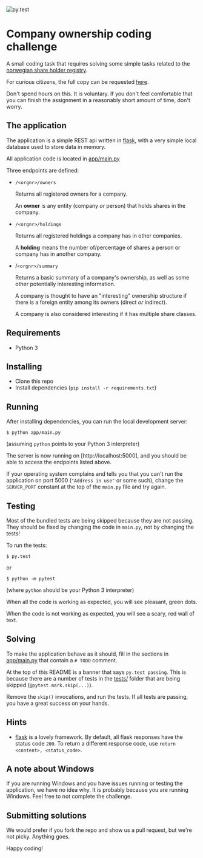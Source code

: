 ![py.test](https://github.com/beaufortaml/company-ownership-example/workflows/py.test/badge.svg)

# Company ownership coding challenge

A small coding task that requires solving some simple tasks related to
the [norwegian share holder registry](https://www.altinn.no/starte-og-drive/skatt-og-avgift/skatt/aksjonarregisteret/).

For curious citizens, the full copy can be requested [here](https://www.skatteetaten.no/en/presse/aksjeeieropplysninger/).

Don't spend hours on this. It is voluntary. If you don't
feel comfortable that you can finish the assignment in a
reasonably short amount of time, don't worry.


## The application

The application is a simple REST api written in [flask](https://flask.palletsprojects.com/),
with a very simple local database used to store data in memory.

All application code is located in [app/main.py](app/main.py)

Three endpoints are defined:

* `/<orgnr>/owners`

  Returns all registered owners for a company.

  An **owner** is any entity (company _or_ person)
  that holds shares in the company.

* `/<orgnr>/holdings`

  Returns all registered holdings a company has in other
  companies.

  A **holding** means the number of/percentage of shares
  a person or company has in another company.

* /`<orgnr>/summary`

  Returns a basic summary of a company's ownership,
  as well as some other potentially interesting information.

  A company is thought to have an "interesting" ownership
  structure if there is a foreign entity among its owners
  (direct _or_ indirect).

  A company is also considered interesting if it has multiple
  share classes.


## Requirements

* Python 3


## Installing

* Clone this repo
* Install dependencies (`pip install -r requirements.txt`)


## Running

After installing dependencies, you can run the local development server:

```
$ python app/main.py
```

(assuming `python` points to your Python 3 interpreter)

The server is now running on [http://localhost:5000],
and you should be able to access the endpoints listed above.

If your operating system complains and tells you that
you can't run the application on port 5000 (`"Address in use"`
or some such), change the `SERVER_PORT` constant at the top
of the `main.py` file and try again.


## Testing

Most of the bundled tests are being skipped because they are not passing.
They should be fixed by changing the code in `main.py`, not by changing the tests!

To run the tests:

```
$ py.test
```

or

```
$ python -m pytest
```

(where `python` should be your Python 3 interpreter)

When all the code is working as expected, you will see pleasant, green dots.

When the code is not working as expected, you will see a scary, red wall of text.


## Solving

To make the application behave as it should, fill in the sections in
[app/main.py](app/main.py) that contain a `# TODO` comment.

At the top of this README is a banner that says `py.test passing`.
This is because there are a number of tests in the [tests/](tests)
folder that are being skipped (`@pytest.mark.skip(...)`).

Remove the `skip()` invocations, and run the tests. If all tests are
passing, you have a great success on your hands.


## Hints

* [flask](https://flask.palletsprojects.com/) is a lovely framework.
  By default, all flask responses have the status code `200`. To return
  a different response code, use `return <content>, <status_code>`.


## A note about Windows

If you are running Windows and you have issues running or testing
the application, we have no idea why. It is probably because you
are running Windows. Feel free to not complete the challenge.


## Submitting solutions

We would prefer if you fork the repo and show us a pull request,
but we're not picky. Anything goes.

Happy coding!
